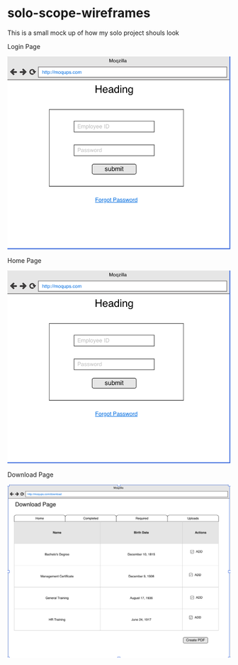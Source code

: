 # solo-scope-wireframes

This is a small mock up of how  my solo project shouls look

Login Page

![alt text](https://github.com/nycwajet/solo-scope-wireframes/blob/master/images/Screen%20Shot%202020-04-20%20at%2015.57.06.png)


Home Page

![alt text](https://github.com/nycwajet/solo-scope-wireframes/blob/master/images/Screen%20Shot%202020-04-20%20at%2015.57.06.png)


Download Page

![alt text](https://github.com/nycwajet/solo-scope-wireframes/blob/master/images/Screen%20Shot%202020-04-20%20at%2015.56.25.png)
